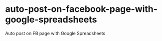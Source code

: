 # auto-post-on-facebook-page-with-google-spreadsheets
Auto post on FB page with Google Spreadsheets
